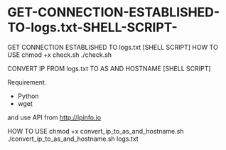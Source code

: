GET-CONNECTION-ESTABLISHED-TO-logs.txt-SHELL-SCRIPT-
====================================================

GET CONNECTION ESTABLISHED TO logs.txt [SHELL SCRIPT]
HOW TO USE
chmod +x check.sh
./check.sh

CONVERT IP FROM logs.txt TO AS AND HOSTNAME [SHELL SCRIPT]

Requirement.
- Python
- wget

and use API from http://ipinfo.io

HOW TO USE
chmod +x convert_ip_to_as_and_hostname.sh
./convert_ip_to_as_and_hostname.sh logs.txt
